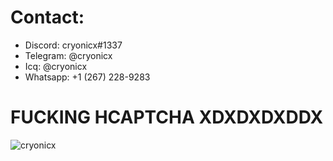 # Contact:
* Discord: cryonicx#1337
* Telegram: @cryonicx
* Icq: @cryonicx
* Whatsapp: +1 (267) 228-9283

# 

# FUCKING HCAPTCHA XDXDXDXDDX
![cryonicx](https://preview.redd.it/msf8geu1cjd71.png?width=380&format=png&auto=webp&s=153ad6e4301039527282f0a962c703987932744f)
